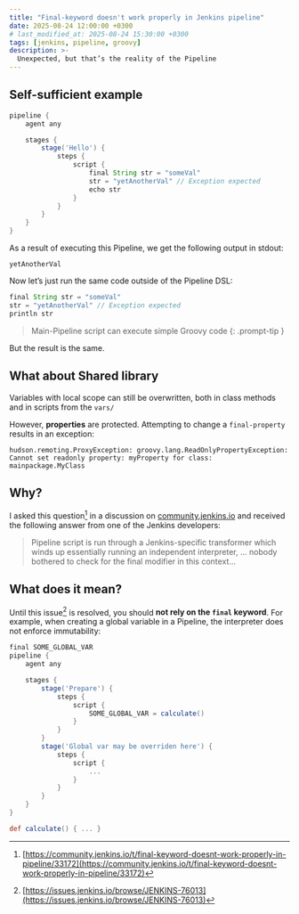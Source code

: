 ```yaml
---
title: "Final-keyword doesn't work properly in Jenkins pipeline"
date: 2025-08-24 12:00:00 +0300
# last_modified_at: 2025-08-24 15:30:00 +0300
tags: [jenkins, pipeline, groovy]
description: >-
  Unexpected, but that’s the reality of the Pipeline
---
```


## Self-sufficient example


```groovy
pipeline {
    agent any

    stages {
        stage('Hello') {
            steps {
                script {
                    final String str = "someVal"
                    str = "yetAnotherVal" // Exception expected
                    echo str
                }
            }
        }
    }
}
```

As a result of executing this Pipeline, we get the following output in stdout:

```console
yetAnotherVal
```

Now let’s just run the same code outside of the Pipeline DSL:

```groovy
final String str = "someVal"
str = "yetAnotherVal" // Exception expected
println str
```

> Main-Pipeline script can execute simple Groovy code
{: .prompt-tip }

But the result is the same.

## What about Shared library

Variables with local scope can still be overwritten, both in class methods and in scripts from the `vars/`

However, **properties** are protected. Attempting to change a `final-property` results in an exception:

```console
hudson.remoting.ProxyException: groovy.lang.ReadOnlyPropertyException:
Cannot set readonly property: myProperty for class: mainpackage.MyClass
```

## Why?

I asked this question[^1] in a discussion on [community.jenkins.io](https://community.jenkins.io) and received the following answer from one of the Jenkins developers:

> Pipeline script is run through a Jenkins-specific transformer which winds up essentially running an independent interpreter, ... nobody bothered to check for the final modifier in this context...


## What does it mean?

Until this issue[^2] is resolved, you should **not rely on the `final` keyword**. For example, when creating a global variable in a Pipeline, the interpreter does not enforce immutability:

```groovy
final SOME_GLOBAL_VAR
pipeline {
    agent any

    stages {
        stage('Prepare') {
            steps {
                script {
                    SOME_GLOBAL_VAR = calculate()
                }
            }
        }
        stage('Global var may be overriden here') {
            steps {
                script {
                    ...
                }
            }
        }
    }
}

def calculate() { ... }
```


[^1]: [https://community.jenkins.io/t/final-keyword-doesnt-work-properly-in-pipeline/33172](https://community.jenkins.io/t/final-keyword-doesnt-work-properly-in-pipeline/33172)
[^2]: [https://issues.jenkins.io/browse/JENKINS-76013](https://issues.jenkins.io/browse/JENKINS-76013)

